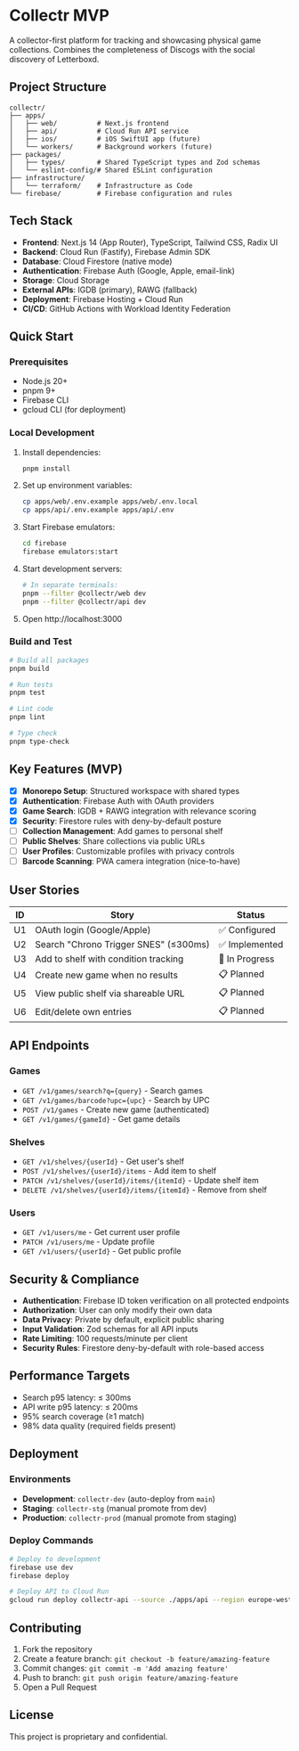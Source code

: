 # Collectr MVP

A collector-first platform for tracking and showcasing physical game collections. Combines the completeness of Discogs with the social discovery of Letterboxd.

## Project Structure

```
collectr/
├── apps/
│   ├── web/          # Next.js frontend
│   ├── api/          # Cloud Run API service
│   ├── ios/          # iOS SwiftUI app (future)
│   └── workers/      # Background workers (future)
├── packages/
│   ├── types/        # Shared TypeScript types and Zod schemas
│   └── eslint-config/# Shared ESLint configuration
├── infrastructure/
│   └── terraform/    # Infrastructure as Code
└── firebase/         # Firebase configuration and rules
```

## Tech Stack

- **Frontend**: Next.js 14 (App Router), TypeScript, Tailwind CSS, Radix UI
- **Backend**: Cloud Run (Fastify), Firebase Admin SDK
- **Database**: Cloud Firestore (native mode)
- **Authentication**: Firebase Auth (Google, Apple, email-link)
- **Storage**: Cloud Storage
- **External APIs**: IGDB (primary), RAWG (fallback)
- **Deployment**: Firebase Hosting + Cloud Run
- **CI/CD**: GitHub Actions with Workload Identity Federation

## Quick Start

### Prerequisites

- Node.js 20+
- pnpm 9+
- Firebase CLI
- gcloud CLI (for deployment)

### Local Development

1. Install dependencies:
   ```bash
   pnpm install
   ```

2. Set up environment variables:
   ```bash
   cp apps/web/.env.example apps/web/.env.local
   cp apps/api/.env.example apps/api/.env
   ```

3. Start Firebase emulators:
   ```bash
   cd firebase
   firebase emulators:start
   ```

4. Start development servers:
   ```bash
   # In separate terminals:
   pnpm --filter @collectr/web dev
   pnpm --filter @collectr/api dev
   ```

5. Open http://localhost:3000

### Build and Test

```bash
# Build all packages
pnpm build

# Run tests
pnpm test

# Lint code
pnpm lint

# Type check
pnpm type-check
```

## Key Features (MVP)

- [x] **Monorepo Setup**: Structured workspace with shared types
- [x] **Authentication**: Firebase Auth with OAuth providers
- [x] **Game Search**: IGDB + RAWG integration with relevance scoring
- [x] **Security**: Firestore rules with deny-by-default posture
- [ ] **Collection Management**: Add games to personal shelf
- [ ] **Public Shelves**: Share collections via public URLs
- [ ] **User Profiles**: Customizable profiles with privacy controls
- [ ] **Barcode Scanning**: PWA camera integration (nice-to-have)

## User Stories

| ID | Story | Status |
|----|-------|--------|
| U1 | OAuth login (Google/Apple) | ✅ Configured |
| U2 | Search "Chrono Trigger SNES" (≤300ms) | ✅ Implemented |
| U3 | Add to shelf with condition tracking | 🚧 In Progress |
| U4 | Create new game when no results | 📋 Planned |
| U5 | View public shelf via shareable URL | 📋 Planned |
| U6 | Edit/delete own entries | 📋 Planned |

## API Endpoints

### Games
- `GET /v1/games/search?q={query}` - Search games
- `GET /v1/games/barcode?upc={upc}` - Search by UPC
- `POST /v1/games` - Create new game (authenticated)
- `GET /v1/games/{gameId}` - Get game details

### Shelves
- `GET /v1/shelves/{userId}` - Get user's shelf
- `POST /v1/shelves/{userId}/items` - Add item to shelf
- `PATCH /v1/shelves/{userId}/items/{itemId}` - Update shelf item
- `DELETE /v1/shelves/{userId}/items/{itemId}` - Remove from shelf

### Users
- `GET /v1/users/me` - Get current user profile
- `PATCH /v1/users/me` - Update profile
- `GET /v1/users/{userId}` - Get public profile

## Security & Compliance

- **Authentication**: Firebase ID token verification on all protected endpoints
- **Authorization**: User can only modify their own data
- **Data Privacy**: Private by default, explicit public sharing
- **Input Validation**: Zod schemas for all API inputs
- **Rate Limiting**: 100 requests/minute per client
- **Security Rules**: Firestore deny-by-default with role-based access

## Performance Targets

- Search p95 latency: ≤ 300ms
- API write p95 latency: ≤ 200ms
- 95% search coverage (≥1 match)
- 98% data quality (required fields present)

## Deployment

### Environments

- **Development**: `collectr-dev` (auto-deploy from `main`)
- **Staging**: `collectr-stg` (manual promote from dev)
- **Production**: `collectr-prod` (manual promote from staging)

### Deploy Commands

```bash
# Deploy to development
firebase use dev
firebase deploy

# Deploy API to Cloud Run
gcloud run deploy collectr-api --source ./apps/api --region europe-west2
```

## Contributing

1. Fork the repository
2. Create a feature branch: `git checkout -b feature/amazing-feature`
3. Commit changes: `git commit -m 'Add amazing feature'`
4. Push to branch: `git push origin feature/amazing-feature`
5. Open a Pull Request

## License

This project is proprietary and confidential.